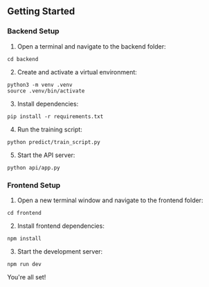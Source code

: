 ## Getting Started
### Backend Setup

1. Open a terminal and navigate to the backend folder:

```
cd backend
```

2. Create and activate a virtual environment:

```
python3 -m venv .venv
source .venv/bin/activate
```

3. Install dependencies:

```
pip install -r requirements.txt
```

4. Run the training script:

```
python predict/train_script.py
```

5. Start the API server:

```
python api/app.py
```

### Frontend Setup

1. Open a new terminal window and navigate to the frontend folder:

```
cd frontend
```

2. Install frontend dependencies:

```
npm install
```

3. Start the development server:

```
npm run dev
```

You're all set!
